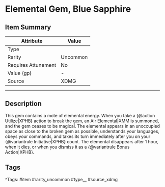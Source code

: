 # Elemental Gem, Blue Sapphire

## Item Summary

| Attribute            | Value                        |
|----------------------|------------------------------|
| Type                 |   |
| Rarity               | Uncommon             |
| Requires Attunement  | No                |
| Value (gp)           | -    |
| Source               | XDMG |

---

## Description

This gem contains a mote of elemental energy. When you take a {@action Utilize|XPHB} action to break the gem, an Air Elemental|XMM is summoned, and the gem ceases to be magical. The elemental appears in an unoccupied space as close to the broken gem as possible, understands your languages, obeys your commands, and takes its turn immediately after you on your {@variantrule Initiative|XPHB} count. The elemental disappears after 1 hour, when it dies, or when you dismiss it as a {@variantrule Bonus Action|XPHB}.

## Tags

^Tags: #item #rarity_uncommon #type__ #source_xdmg